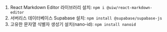 1. React Markdown Editor 라이브러리 설치: `npm i @uiw/react-markdown-editor`
2. 서버리스 데이터베이스 Supabase 설치: `npm install @supabase/supabase-js`
3. 고유한 문자열 식별자 생성기 설치(nano-id): `npm install nanoid`